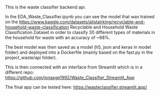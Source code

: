 This is the waste classifier backend api.

In the EDA_Waste_Classifier.ipynb you can see the model that was trained on the https://www.kaggle.com/datasets/alistairking/recyclable-and-household-waste-classification Recyclable and Household Waste Classification Dataset in order to classify 30 different types of materials in the household for waste with an accuracy of ~68%.

The best model was then saved as a model (h5, json and keras in model folder) and deployed into a Dockerfile (mainly based on the fast.py in the project_waste/api folder).

This is then connected with an interface from Streamlit which is in a different repo:
https://github.com/jonasge1992/Waste_Classifier_Streamlit_App

The final app can be tested here: https://wasteclassifier.streamlit.app/

